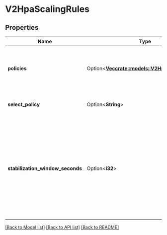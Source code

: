 # V2HpaScalingRules

## Properties

Name | Type | Description | Notes
------------ | ------------- | ------------- | -------------
**policies** | Option<[**Vec<crate::models::V2HpaScalingPolicy>**](v2.HPAScalingPolicy.md)> | policies is a list of potential scaling polices which can be used during scaling. At least one policy must be specified, otherwise the HPAScalingRules will be discarded as invalid | [optional]
**select_policy** | Option<**String**> | selectPolicy is used to specify which policy should be used. If not set, the default value Max is used. | [optional]
**stabilization_window_seconds** | Option<**i32**> | stabilizationWindowSeconds is the number of seconds for which past recommendations should be considered while scaling up or scaling down. StabilizationWindowSeconds must be greater than or equal to zero and less than or equal to 3600 (one hour). If not set, use the default values: - For scale up: 0 (i.e. no stabilization is done). - For scale down: 300 (i.e. the stabilization window is 300 seconds long). | [optional]

[[Back to Model list]](../README.md#documentation-for-models) [[Back to API list]](../README.md#documentation-for-api-endpoints) [[Back to README]](../README.md)


